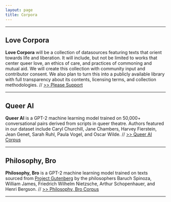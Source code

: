 ```yaml
---
layout: page
title: Corpora
---
```


<hr/>

## Love Corpora

**Love Corpora** will be a collection of datasources featuring texts that orient towards life and liberation. It will include, but not be limited to works that center queer love, an ethics of care, and practices of commoning and mutual aid. We will create this collection with community input and contributor consent. We also plan to turn this into a publicly available library with full transparency about its contents, licensing terms, and collection methodologies. // <a href="https://ultimatefantasy.club/" target="_blank" rel="noopener">>> Please Support</a>

<hr/>

## Queer AI

**Queer AI** is a GPT-2 machine learning model trained on 50,000+ conversational pairs derived from scripts in queer theatre. Authors featured in our dataset include Caryl Churchill, Jane Chambers, Harvey Fierstein, Jean Genet, Sarah Ruhl, Paula Vogel, and Oscar Wilde. // [>> Queer AI Corpus](/queerai)

<hr/>

## Philosophy, Bro

 **Philosophy, Bro** is a GPT-2 machine learning model trained on texts sourced from [Project Gutenberg](https://www.gutenberg.org/) by the philosophers Baruch Spinoza, William James, Friedrich Wilhelm Nietzsche, Arthur Schopenhauer, and Henri Bergson. // [>> Philosophy, Bro Corpus](/philosophy)

<hr/>
